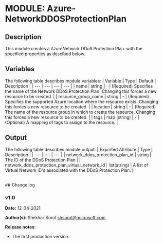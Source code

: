 # MODULE: Azure-NetworkDDOSProtectionPlan

## Description

This module creates a AzureNetwork DDoS Protection Plan. with the specified properties as descibed below.

## Variables

The following table describes module variables:
| Variable | Type | Default | Description |
| --- | --- | --- | --- |
| name | string | - | (Required) Specifies the name of the Network DDoS Protection Plan. Changing this forces a new resource to be created. |
| resource_group_name | string | - |  (Required) Specifies the supported Azure location where the resource exists. Changing this forces a new resource to be created. |
| location | string | - |  (Required) The name of the resource group in which to create the resource. Changing this forces a new resource to be created. |
| tags | map (string) | - |  (Optional) A mapping of tags to assign to the resource. |


## Output

The following table describes module output:
| Exported Attribute | Type | Description |
| --- | --- | --- |
| network_ddos_protection_plan_id | string | The ID of the DDoS Protection Plan |
| network_ddos_protection_plan_virtual_network_id | list(atring) | A list of Virtual Network ID's associated with the DDoS Protection Plan. |


<br>
## Change log

### v1.0

**Date:** 12-04-2021

**Author(s):** Shekhar Sorot <shsorot@microsoft.com>

**Release notes:**
- The first production version.
